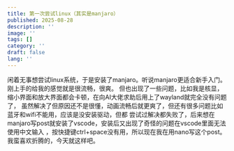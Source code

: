```yaml
---
title: 第一次尝试linux（其实是manjaro）
published: 2025-08-28
description: ''
image: ''
tags: []
category: ''
draft: false 
lang: ''
---
```


闲着无事想尝试linux系统，于是安装了manjaro。听说manjaro更适合新手入门。刚上手的给我的感觉就是很流畅，很爽。
但也出现了一些问题，比如我是核显，缩小界面和放大界面都会卡顿，在向AI大佬求助后用上了wayland就完全没有问题了，
虽然解决了但原因还不是很懂，动画流畅后就更爽了，但还有很多问题比如蓝牙和wifi不能用，应该是没安装驱动，但都
尝试过解决都失败了，后来想在manjaro写post就安装了vscode，安装后又出现了奇怪的问题在vscode里面无法使用中文输入
，按快捷键ctrl+space没有用，所以现在我在用nano写这个post。我蛮喜欢折腾的，今天就这样吧。

